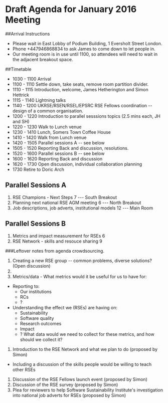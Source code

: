 Draft Agenda for January 2016 Meeting
=====================================

##Arrival Instructions

* Please wait in East Lobby of Podium Building, 1 Eversholt Street London.
* Phone +447946868834 to ask James to come down to let people in. 
* Our meeting room is in use until 1100, so attendees will need to wait in the adjacent breakout space.

##Timetable

* 1030 - 1100 Arrival 
* 1100 - 1110 Settle down, take seats, remove room partition divider.
* 1110 - 1115 Introduction, welcome, James Hetherington and Simon Hettrick
* 1115 - 1140 Lightning talks
* 1140 - 1200 UKRSE/RSEN/RSEL/EPSRC RSE Fellows coordination -- design of a common organisation.
* 1200 - 1220 Introduction to parallel sesssions topics (2.5 mins each, JH and SH)
* 1220 - 1230 Walk to Lunch venue
* 1230 - 1410 Lunch, Somers Town Coffee House
* 1410 - 1420 Walk from Lunch venue
* 1420 - 1505 Parallel sessions A -- see below
* 1505 - 1520 Reporting Back and discussion, resolutions.
* 1520 - 1600 Parallel sessions B -- see below
* 1600 - 1620 Reporting Back and discussion 
* 1620 - 1730 Open discussion, individual collaboration planning
* 1730 Retire to Doric Arch

## Parallel Sessions A

1. RSE Champions - Next Steps     7 --- South Breakout
2. Planning next national RSE AGM meeting    6   --- North Breakout
3. Job descriptions, job adverts, institutional models     12 --- Main Room

## Parallel Sessions B

1. Metrics and impact measurement for RSEs   6
2. RSE Network - skills and resouce sharing   9

###Leftover notes from agenda crowdsourcing.


1. Creating a new RSE group -- common problems, diverse solutions? (Open discussion)
1. 
1. Metrics/data - What metrics would it be useful for us to have for:
  * Reporting to:
    * Our institutions
    * RCs
    * ?
  * Understanding the effect we (RSEs) are having on:
    * Sustainability
    * Software quality
    * Research outcomes
    * Impact
    * ?
  What data would we need to collect for these metrics, and how should we collect it?
1. Introduction to the RSE Network and what we plan to do (proposed by Simon)
 * Including a discussion of the skills people would be willing to teach other RSEs
1. Discussion of the RSE Fellows launch event (proposed by Simon)
1. Discussion of the RSE survey (proposed by Simon)
1. Plea for reviewers to help Software Sustainability Institute's investigation into national job adverts for RSEs (proposed by Simon)
